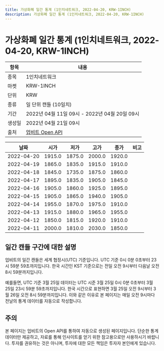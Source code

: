 ```yaml
---
title: 가상화폐 일간 통계 (1인치네트워크, 2022-04-20, KRW-1INCH)
description: 가상화폐 일간 통계 (1인치네트워크, 2022-04-20, KRW-1INCH)
---
```



가상화폐 일간 통계 (1인치네트워크, 2022-04-20, KRW-1INCH)
===

|항목|내용|
|--|--|
|종목|1인치네트워크|
|마켓|KRW-1INCH|
|단위|KRW|
|종류|일 단위 캔들 (10일치)|
|기간|2022년 04월 11일 09시 - 2022년 04월 20일 09시|
|생성일|2022년 04월 21일 09시|
|출처|[업비트 Open API](https://docs.upbit.com)|


|날짜|시가|저가|고가|종가|비고|
|--|--|--|--|--|--|
|2022-04-20|1915.0|1875.0|2000.0|1920.0|    |
|2022-04-19|1865.0|1835.0|1915.0|1910.0|    |
|2022-04-18|1845.0|1735.0|1875.0|1860.0|    |
|2022-04-17|1895.0|1835.0|1905.0|1845.0|    |
|2022-04-16|1905.0|1860.0|1925.0|1895.0|    |
|2022-04-15|1905.0|1865.0|1940.0|1905.0|    |
|2022-04-14|1955.0|1870.0|1975.0|1910.0|    |
|2022-04-13|1915.0|1880.0|1965.0|1955.0|    |
|2022-04-12|1850.0|1815.0|1920.0|1910.0|    |
|2022-04-11|2000.0|1810.0|2030.0|1850.0|    |


일간 캔들 구간에 대한 설명
---


업비트의 일간 캔들은 세계 협정시(UTC) 기준입니다. 
UTC 기준 0시 0분 0초부터 23시 59분 59초까지입니다. 
한국 시간인 KST 기준으로는 전일 오전 9시부터 다음날 오전 8시 59분까지입니다. 


예를들면, UTC 기준 3월 25일 데이터는 UTC 시준 3월 25일 0시 0분 0초부터 3월 25일 23시 59분 59초까지입니다. 
한국 시간으로 표현하면 3월 25일 오전 9시부터 3월 26일 오전 8시 59분까지입니다. 
이와 같은 이유로 본 페이지는 매일 오전 9시마다 전날의 통계 데이터를 자동으로 작성합니다. 


주의
---


본 페이지는 업비트의 Open API를 통하여 자동으로 생성된 페이지입니다. 
단순한 통계 데이터만 제공하고, 자료를 통해 인사이트를 얻기 위한 참고용으로만 사용하시기 바랍니다. 
투자를 권유하는 것은 아니며, 투자에 대한 모든 책임은 투자자 본인에게 있습니다. 

